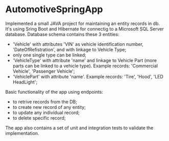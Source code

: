 # AutomotiveSpringApp


Implemented a small JAVA project for maintaining an entity records in db. It's using Sring Boot and Hibernate for connectig to a Microsoft SQL Server database.
Database schema contains these 3 entities:
- 'Vehicle' with attributes 'VIN' as vehicle identification number, 'DateOfRefistration', and with linkage to Vehicle Type;
- only one single type can be linked;
- 'VehicleType' with attribute 'name' and linkage to Vehicle Part (more parts can be linked to a vehicle type). Example records: 'Commercial Vehicle', 'Passenger Vehicle';
- 'VehiclePart' with attribute 'name'. Example records: 'Tire', 'Hood', 'LED HeadLight';

Basic functionality of the app using endpoints:
- to retrive records from the DB;
- to create new record of any entity;
- to update any individual record;
- to delete specific record;

The app also contains a set of unit and integration tests to validate the implementation.

